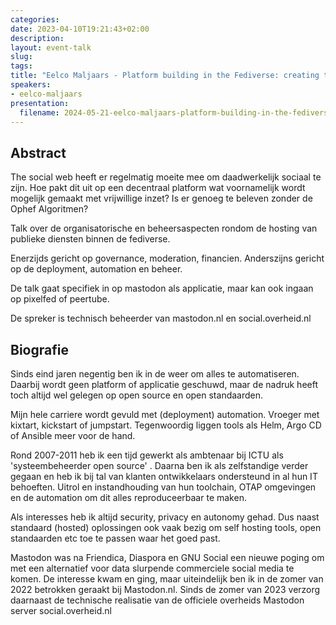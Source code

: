 ```yaml
---
categories:
date: 2023-04-10T19:21:43+02:00
description:
layout: event-talk
slug:
tags:
title: "Eelco Maljaars - Platform building in the Fediverse: creating the actual Social Social Web"
speakers:
- eelco-maljaars
presentation:
  filename: 2024-05-21-eelco-maljaars-platform-building-in-the-fediverse-creating-the-actual-social-social-web.pdf
---
```


## Abstract

The social web heeft er regelmatig moeite mee om daadwerkelijk sociaal te zijn. Hoe pakt dit uit op een decentraal platform wat voornamelijk wordt mogelijk gemaakt met vrijwillige inzet? Is er genoeg te beleven zonder de Ophef Algoritmen? 

Talk over de organisatorische en beheersaspecten rondom de hosting van publieke diensten binnen de fediverse. 

Enerzijds gericht op governance, moderation, financien. Anderszijns gericht op de deployment, automation en beheer. 

De talk gaat specifiek in op mastodon als applicatie, maar kan ook ingaan op pixelfed of peertube. 

De spreker is technisch beheerder van mastodon.nl en social.overheid.nl

## Biografie

Sinds eind jaren negentig ben ik in de weer om alles te automatiseren. Daarbij wordt geen platform of applicatie geschuwd, maar de nadruk heeft toch altijd wel gelegen op open source en open standaarden.

Mijn hele carriere wordt gevuld met (deployment) automation. Vroeger met kixtart, kickstart of jumpstart. Tegenwoordig liggen tools als Helm, Argo CD of Ansible meer voor de hand.

Rond 2007-2011 heb ik een tijd gewerkt als ambtenaar bij ICTU als 'systeembeheerder open source' . Daarna ben ik als zelfstandige verder gegaan en heb ik bij tal van klanten ontwikkelaars ondersteund in al hun IT behoeften. Uitrol en instandhouding van hun toolchain, OTAP omgevingen en de automation om dit alles reproduceerbaar te maken.

Als interesses heb ik altijd security, privacy en autonomy gehad. Dus naast standaard (hosted) oplossingen ook vaak bezig om self hosting tools, open standaarden etc toe te passen waar het goed past.

Mastodon was na Friendica, Diaspora en GNU Social een nieuwe poging om met een alternatief voor data slurpende commerciele social media te komen. De interesse kwam en ging, maar uiteindelijk ben ik in de zomer van 2022 betrokken geraakt bij Mastodon.nl. Sinds de zomer van 2023 verzorg daarnaast de technische realisatie van de officiele overheids Mastodon server social.overheid.nl
